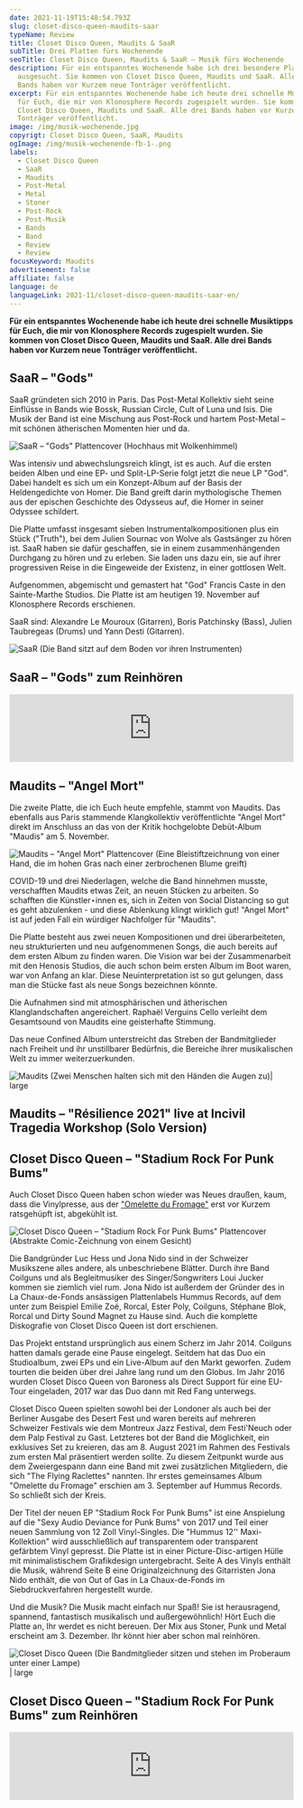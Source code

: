 ```yaml
---
date: 2021-11-19T15:48:54.793Z
slug: closet-disco-queen-maudits-saar
typeName: Review
title: Closet Disco Queen, Maudits & SaaR
subTitle: Drei Platten fürs Wochenende
seoTitle: Closet Disco Queen, Maudits & SaaR – Musik fürs Wochenende
description: Für ein entspanntes Wochenende habe ich drei besondere Platten
  ausgesucht. Sie kommen von Closet Disco Queen, Maudits und SaaR. Alle drei
  Bands haben vor Kurzem neue Tonträger veröffentlicht.
excerpt: Für ein entspanntes Wochenende habe ich heute drei schnelle Musiktipps
  für Euch, die mir von Klonosphere Records zugespielt wurden. Sie kommen von
  Closet Disco Queen, Maudits und SaaR. Alle drei Bands haben vor Kurzem neue
  Tonträger veröffentlicht.
image: /img/musik-wochenende.jpg
copyrigt: Closet Disco Queen, SaaR, Maudits
ogImage: /img/musik-wochenende-fb-1-.png
labels:
  - Closet Disco Queen
  - SaaR
  - Maudits
  - Post-Metal
  - Metal
  - Stoner
  - Post-Rock
  - Post-Musik
  - Bands
  - Band
  - Review
  - Review
focusKeyword: Maudits
advertisement: false
affiliate: false
language: de
languageLink: 2021-11/closet-disco-queen-maudits-saar-en/
---
```

**Für ein entspanntes Wochenende habe ich heute drei schnelle Musiktipps für Euch, die mir von Klonosphere Records zugespielt wurden. Sie kommen von Closet Disco Queen, Maudits und SaaR. Alle drei Bands haben vor Kurzem neue Tonträger veröffentlicht.**

## SaaR – "Gods"

SaaR gründeten sich 2010 in Paris. Das Post-Metal Kollektiv sieht seine Einflüsse in Bands wie Bossk, Russian Circle, Cult of Luna und Isis. Die Musik der Band ist eine Mischung aus Post-Rock und hartem Post-Metal – mit schönen ätherischen Momenten hier und da.

![SaaR – "Gods" Plattencover (Hochhaus mit Wolkenhimmel)](/img/saar.jpeg "SaaR – \"Gods\"")

Was intensiv und abwechslungsreich klingt, ist es auch. Auf die ersten beiden Alben und eine EP- und Split-LP-Serie folgt jetzt die neue LP "God". Dabei handelt es sich um ein Konzept-Album auf der Basis der Heldengedichte von Homer. Die Band greift darin mythologische Themen aus der epischen Geschichte des Odysseus auf, die Homer in seiner Odyssee schildert.

Die Platte umfasst insgesamt sieben Instrumentalkompositionen plus ein Stück ("Truth"), bei dem Julien Sournac von Wolve als Gastsänger zu hören ist. SaaR haben sie dafür geschaffen, sie in einem zusammenhängenden Durchgang zu hören und zu erleben. Sie laden uns dazu ein, sie auf ihrer progressiven Reise in die Eingeweide der Existenz, in einer gottlosen Welt.

Aufgenommen, abgemischt und gemastert hat "God" Francis Caste in den Sainte-Marthe Studios. Die Platte ist am heutigen 19. November auf Klonosphere Records erschienen.

SaaR sind: Alexandre Le Mouroux (Gitarren), Boris Patchinsky (Bass), Julien Taubregeas (Drums) und Yann Desti (Gitarren).

![SaaR (Die Band sitzt auf dem Boden vor ihren Instrumenten)](/img/saar.jpg "SaaR| large")

## SaaR – "Gods" zum Reinhören

<iframe style="border: 0; width: 100%; height: 120px;" src="https://bandcamp.com/EmbeddedPlayer/album=1943744856/size=large/bgcol=ffffff/linkcol=0687f5/tracklist=false/artwork=small/transparent=true/" seamless><a href="https://saar.bandcamp.com/album/gods-2">GODS by SaaR</a></iframe>

## Maudits – "Angel Mort"

Die zweite Platte, die ich Euch heute empfehle, stammt von Maudits. Das ebenfalls aus Paris stammende Klangkollektiv veröffentlichte "Angel Mort" direkt im Anschluss an das von der Kritik hochgelobte Debüt-Album "Maudis" am 5. November.

![Maudits – "Angel Mort" Plattencover (Eine Bleistiftzeichnung von einer Hand, die im hohen Gras nach einer zerbrochenen Blume greift)](/img/maudits.jpeg "Maudits – \"Angel Mort\"")

COVID-19 und drei Niederlagen, welche die Band hinnehmen musste, verschafften Maudits etwas Zeit,  an neuen Stücken zu arbeiten. So schafften die Künstler⋆innen es, sich in Zeiten von Social Distancing so gut es geht abzulenken - und diese Ablenkung klingt wirklich gut! "Angel Mort" ist auf jeden Fall ein würdiger Nachfolger für "Maudits".

Die Platte besteht aus zwei neuen Kompositionen und drei überarbeiteten, neu strukturierten und neu aufgenommenen Songs, die auch bereits auf dem ersten Album zu finden waren. Die Vision war bei der Zusammenarbeit mit den Henosis Studios, die auch schon beim ersten Album im Boot waren, war von Anfang an klar. Diese Neuinterpretation ist so gut gelungen, dass man die Stücke fast als neue Songs bezeichnen könnte.

Die Aufnahmen sind mit atmosphärischen und ätherischen Klanglandschaften angereichert. Raphaël Verguins Cello verleiht dem Gesamtsound von Maudits eine geisterhafte Stimmung.

Das neue Confined Album unterstreicht das Streben der Bandmitglieder nach Freiheit und ihr unstillbarer Bedürfnis, die Bereiche ihrer musikalischen Welt zu immer weiterzuerkunden.

![Maudits (Zwei Menschen halten sich mit den Händen die Augen zu)](/img/maudits.jpg "Maudits")| large

## Maudits – "Résilience 2021" live at Incivil Tragedia Workshop (Solo Version)

<YouTube id="T4ojBcJqVU" />

## Closet Disco Queen – "Stadium Rock For Punk Bums"

Auch Closet Disco Queen haben schon wieder was Neues draußen, kaum, dass die Vinylpresse, aus der ["Omelette du Fromage"](/2021/08/closet-disco-queen-the-flying-raclettes-omelette-du-fromage/) erst vor Kurzem ratsgehüpft ist, abgekühlt ist.

![Closet Disco Queen – "Stadium Rock For Punk Bums" Plattencover (Abstrakte Comic-Zeichnung von einem Gesicht)](/img/closet-disco-queen.jpeg "Closet Disco Queen – \"Stadium Rock For Punk Bums\"")

Die Bandgründer Luc Hess und Jona Nido sind in der Schweizer Musikszene alles andere, als unbeschriebene Blätter. Durch ihre Band Coilguns und als Begleitmusiker des Singer/Songwriters Loui Jucker kommen sie ziemlich viel rum. Jona Nido ist  außerdem der Gründer des in La Chaux-de-Fonds ansässigen Plattenlabels Hummus Records, auf dem unter zum Beispiel Emilie Zoé, Rorcal, Ester Poly, Coilguns, Stéphane Blok, Rorcal und Dirty Sound Magnet zu Hause sind. Auch die komplette Diskografie von Closet Disco Queen ist dort erschienen.

Das Projekt entstand ursprünglich aus einem Scherz im Jahr 2014. Coilguns hatten damals gerade eine Pause eingelegt. Seitdem hat das Duo ein Studioalbum, zwei EPs und ein Live-Album auf den Markt geworfen. Zudem tourten die beiden über drei Jahre lang rund um den Globus. Im Jahr 2016 wurden Closet Disco Queen von Baroness als Direct Support für eine EU-Tour eingeladen, 2017 war das Duo dann mit Red Fang unterwegs.

Closet Disco Queen spielten sowohl bei der Londoner als auch bei der Berliner Ausgabe des Desert Fest und waren bereits auf mehreren Schweizer Festivals wie dem Montreux Jazz Festival, dem Festi'Neuch oder dem Palp Festival zu Gast. Letzteres bot der Band die Möglichkeit, ein exklusives Set zu kreieren, das am 8. August 2021 im Rahmen des Festivals zum ersten Mal präsentiert werden sollte. Zu diesem Zeitpunkt wurde aus dem Zweiergespann dann eine Band mit zwei zusätzlichen Mitgliedern, die sich "The Flying Raclettes" nannten. Ihr erstes gemeinsames Album "Omelette du Fromage" erschien am 3. September auf Hummus Records. So schließt sich der Kreis.

Der Titel der neuen EP "Stadium Rock For Punk Bums" ist eine Anspielung auf die "Sexy Audio Deviance for Punk Bums" von 2017 und Teil einer neuen Sammlung von 12 Zoll Vinyl-Singles. Die "Hummus 12'' Maxi-Kollektion" wird ausschließlich auf transparentem oder transparent gefärbtem Vinyl gepresst. Die Platte ist in einer Picture-Disc-artigen Hülle mit minimalistischem Grafikdesign untergebracht. Seite A des Vinyls enthält die Musik, während Seite B eine Originalzeichnung des Gitarristen Jona Nido enthält, die von Out of Gas in La Chaux-de-Fonds im Siebdruckverfahren hergestellt wurde.

Und die Musik? Die Musik macht einfach nur Spaß! Sie ist herausragend, spannend, fantastisch musikalisch und außergewöhnlich! Hört Euch die Platte an, Ihr werdet es nicht bereuen. Der Mix aus Stoner, Punk und Metal erscheint am 3. Dezember. Ihr könnt hier aber schon mal reinhören.

![Closet Disco Queen (Die Bandmitglieder sitzen und stehen im Proberaum unter einer Lampe)](/img/closet-disco.jpg "Closet Disco Queen")| large

## Closet Disco Queen – "Stadium Rock For Punk Bums" zum Reinhören

<iframe style="border: 0; width: 100%; height: 120px;" src="https://bandcamp.com/EmbeddedPlayer/album=158460481/size=large/bgcol=ffffff/linkcol=5c9b72/tracklist=false/artwork=small/transparent=true/" seamless><a href="https://closetdiscoqueen.bandcamp.com/album/stadium-rock-for-punk-bums">Stadium Rock for Punk Bums by Closet Disco Queen</a></iframe>